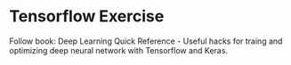 # Tensorflow Exercise

Follow book: Deep Learning Quick Reference - Useful hacks for traing and optimizing deep neural network with Tensorflow and Keras.
